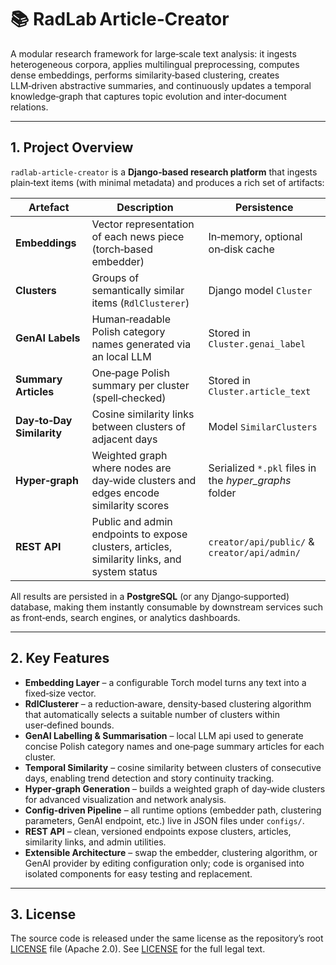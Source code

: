 # 📚 RadLab Article‑Creator  

A modular research framework for large‑scale text analysis: it ingests heterogeneous corpora, 
applies multilingual preprocessing, computes dense embeddings, performs similarity‑based clustering, 
creates LLM‑driven abstractive summaries, and continuously updates a temporal knowledge‑graph 
that captures topic evolution and inter‑document relations.

---

## 1. Project Overview  

`radlab‑article‑creator` is a **Django‑based research platform** that ingests plain‑text items 
(with minimal metadata) and produces a rich set of artifacts:

| Artefact                  | Description                                                                                  | Persistence                                           |
|---------------------------|----------------------------------------------------------------------------------------------|-------------------------------------------------------|
| **Embeddings**            | Vector representation of each news piece (torch‑based embedder)                              | In‑memory, optional on‑disk cache                     |
| **Clusters**              | Groups of semantically similar items (`RdlClusterer`)                                        | Django model `Cluster`                                |
| **GenAI Labels**          | Human‑readable Polish category names generated via an local LLM                              | Stored in `Cluster.genai_label`                       |
| **Summary Articles**      | One‑page Polish summary per cluster (spell‑checked)                                          | Stored in `Cluster.article_text`                      |
| **Day‑to‑Day Similarity** | Cosine similarity links between clusters of adjacent days                                    | Model `SimilarClusters`                               |
| **Hyper‑graph**           | Weighted graph where nodes are day‑wide clusters and edges encode similarity scores          | Serialized `*.pkl` files in the *hyper_graphs* folder |
| **REST API**              | Public and admin endpoints to expose clusters, articles, similarity links, and system status | `creator/api/public/` & `creator/api/admin/`          |

All results are persisted in a **PostgreSQL** (or any Django‑supported) database, making them instantly consumable 
by downstream services such as front‑ends, search engines, or analytics dashboards.

---  

## 2. Key Features  

- **Embedding Layer** – a configurable Torch model turns any text into a fixed‑size vector.  
- **RdlClusterer** – a reduction‑aware, density‑based clustering algorithm that automatically selects a suitable number of clusters within user‑defined bounds.  
- **GenAI Labelling & Summarisation** – local LLM api used to generate concise Polish category names and one‑page summary articles for each cluster.  
- **Temporal Similarity** – cosine similarity between clusters of consecutive days, enabling trend detection and story continuity tracking.  
- **Hyper‑graph Generation** – builds a weighted graph of day‑wide clusters for advanced visualization and network analysis.  
- **Config‑driven Pipeline** – all runtime options (embedder path, clustering parameters, GenAI endpoint, etc.) live in JSON files under `configs/`.  
- **REST API** – clean, versioned endpoints expose clusters, articles, similarity links, and admin utilities.  
- **Extensible Architecture** – swap the embedder, clustering algorithm, or GenAI provider by editing configuration only; code is organised into isolated components for easy testing and replacement.  

---  


## 3. License  

The source code is released under the same license as the repository’s root 
[LICENSE](LICENSE) file (Apache 2.0). See [LICENSE](LICENSE) for the full legal text.
